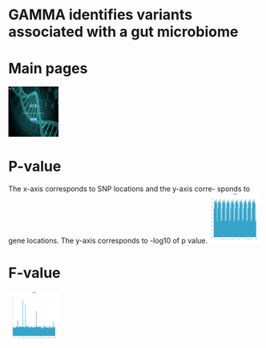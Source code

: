 # GAMMA identifies variants associated with a gut microbiome

# Main pages
<img src="./images/index.png" width="100" height="100">

# P-value
The x-axis corresponds to SNP locations and the y-axis corre- sponds to gene locations. The y-axis corresponds to -log10 of p value.
<img src="./images/P-value.png" width="100" height="100">

# F-value
<img src="./images/F-value.png" width="100" height="100">
